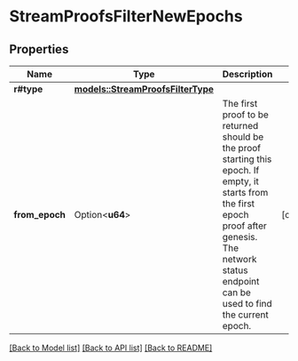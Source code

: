 # StreamProofsFilterNewEpochs

## Properties

Name | Type | Description | Notes
------------ | ------------- | ------------- | -------------
**r#type** | [**models::StreamProofsFilterType**](StreamProofsFilterType.md) |  | 
**from_epoch** | Option<**u64**> | The first proof to be returned should be the proof starting this epoch. If empty, it starts from the first epoch proof after genesis. The network status endpoint can be used to find the current epoch. | [optional]

[[Back to Model list]](../README.md#documentation-for-models) [[Back to API list]](../README.md#documentation-for-api-endpoints) [[Back to README]](../README.md)


